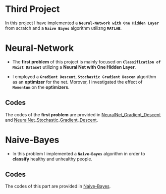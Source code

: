 # Third Project


 In this project I have implemented a **`Neural-Network with One Hidden Layer`**  from scratch and a **`Naive Bayes`** algorithm utilizng **`MATLAB`**.

# Neural-Network

 * The **first problem** of this project is mainly focused on **`Classification of Mnist Dataset`** utilizing a **Neural Net with One Hidden Layer**.

 * I employed a **`Gradient Descent`**, **`Stochastic Gradient Descen`** algorithm as an **optimizer** for the net. Morover, I investigated the effect of **`Momentum`** on the **optimizers**.

## Codes

The codes of the **first problem** are provided in [NeuralNet_Gradient_Descent](https://github.com/ARokni/Intelligent-Systems/blob/main/3/Codes/P1/Gradient_Descent.m) and [NeuralNet_Stochastic_Gradient_Descent](https://github.com/ARokni/Intelligent-Systems/blob/main/3/Codes/P1/Stochastic_Gradient_Descent.m).

# Naive-Bayes

* In this problem I implemented a **`Naive-Bayes`** algorithm in order to **classify** healthy and unhealthy people.

## Codes

The codes of this part are provided in [Naive-Bayes](https://github.com/ARokni/Intelligent-Systems/blob/main/3/Codes/P2/Hw3_P2.m).






 